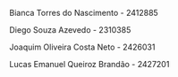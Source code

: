 Bianca Torres do Nascimento - 2412885

Diego Souza Azevedo - 2310385

Joaquim Oliveira Costa Neto - 2426031

Lucas Emanuel Queiroz Brandão - 2427201

